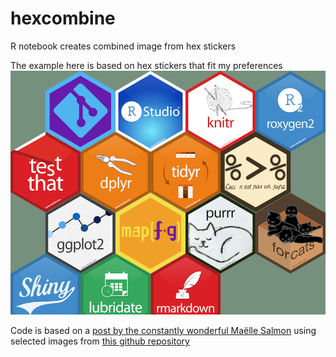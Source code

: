 # hexcombine
R notebook creates combined image from hex stickers

The example here is based on hex stickers that fit my preferences
![Hex panel image](https://github.com/jrwalker-projects/hexcombine/blob/master/my_laptop.png)

Code is based on a [post by the constantly wonderful Maëlle Salmon](http://www.masalmon.eu/2018/02/22/hexcombine/)
using selected images from [this github repository](https://github.com/maxogden/hexbin)

